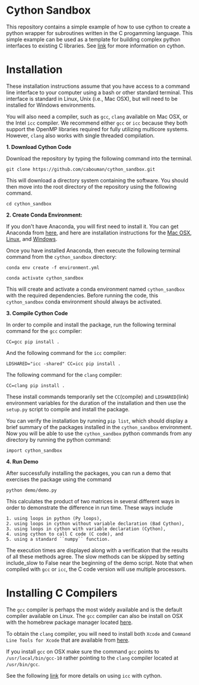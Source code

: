 # Cython Sandbox

This repository contains a simple example of how to use cython to create a python wrapper for subroutines written in the C progamming language.
This simple example can be used as a template for building complex python interfaces to existing C libraries.
See [link](https://suzyahyah.github.io/cython/programming/2018/12/01/Gotchas-in-Cython.html) for more information on cython.


# Installation

These installation instructions assume that you have access to a command line interface to your computer 
using a bash or other standard terminal.
This interface is standard in Linux, Unix (i.e., Mac OSX), but will need to be installed for Windows environments.

You will also need a compiler, such as ``gcc``, ``clang`` available on Mac OSX, or the Intel ``icc`` compiler.
We recommend either ``gcc`` or ``icc`` because they both support the OpenMP libraries required for fully utilizing multicore systems.
However, ``clang`` also works with single threaded compilation. 

**1. Download Cython Code**

Download the repository by typing the following command into the terminal.

``git clone https://github.com/cabouman/cython_sandbox.git``

This will download a directory system containing the software.
You should then move into the root directory of the repository using the following command.

``cd cython_sandbox``

**2. Create Conda Environment:**

If you don't have Anaconda, you will first need to install it. 
You can get Anaconda from [here](https://www.anaconda.com/products/individual), and here are installation instructions for the
[Mac OSX](https://problemsolvingwithpython.com/01-Orientation/01.04-Installing-Anaconda-on-MacOS/), 
[Linux](https://problemsolvingwithpython.com/01-Orientation/01.05-Installing-Anaconda-on-Linux/), and 
[Windows](https://problemsolvingwithpython.com/01-Orientation/01.03-Installing-Anaconda-on-Windows/).

Once you have installed Anaconda, then execute the following terminal command from the ``cython_sandbox`` directory:

``conda env create -f environment.yml``

``conda activate cython_sandbox``

This will create and activate a conda environment named ``cython_sandbox`` with the required dependencies.
Before running the code, this ``cython_sandbox`` conda environment should always be activated.


**3. Compile Cython Code**

In order to compile and install the package, run the following terminal command for the ``gcc`` compiler:

``CC=gcc pip install .``

And the following command for the ``icc`` compiler:

`LDSHARED="icc -shared" CC=icc pip install .`

The following command for the ``clang`` compiler:

``CC=clang pip install .``

These install commands temporarily set the ``CC``(compile) and ``LDSHARED``(link) environment variables for the duration of the installation 
and then use the ``setup.py`` script to compile and install the package.

You can verify the installation by running ``pip list``, which should display a brief summary of the packages installed in the ``cython_sandbox`` environment.
Now you will be able to use the ``cython_sandbox`` python commands from any directory by running the python command:

``import cython_sandbox``

**4. Run Demo**

After successfully installing the packages, you can run a demo that exercises the package using the command

``python demo/demo.py``

This calculates the product of two matrices in several different ways in order to demonstrate the difference
in run time.   These ways include 

    1. using loops in python (Py loops), 
    2. using loops in cython without variable declaration (Bad Cython),
    3. using loops in cython with variable declaration (Cython), 
    4. using cython to call C code (C code), and 
    5. using a standard ``numpy`` function.  

The execution times are displayed along with a verification that the results of all these methods
agree.  The slow methods can be skipped by setting include_slow to False near the beginning of the demo script.
Note that when compiled with ``gcc`` or ``icc``, the C code version will use multiple processors.  


# Installing C Compilers

The ``gcc`` compiler is perhaps the most widely available and is the default compiler available on Linux.
The ``gcc`` compiler can also be install on OSX with the homebrew package manager located [here](https://brew.sh). 

To obtain the ``clang`` compiler, you will need to install both ``Xcode`` and ``Command Line Tools for Xcode`` that are available from [here](https://developer.apple.com/download/more/).

If you install ``gcc`` on OSX make sure the command ``gcc`` points to ``/usr/local/bin/gcc-10`` rather pointing to the ``clang`` compiler located at ``/usr/bin/gcc``.

See the following [link](https://software.intel.com/content/www/us/en/develop/articles/thread-parallelism-in-cython.html)
for more details on using ``icc`` with cython.